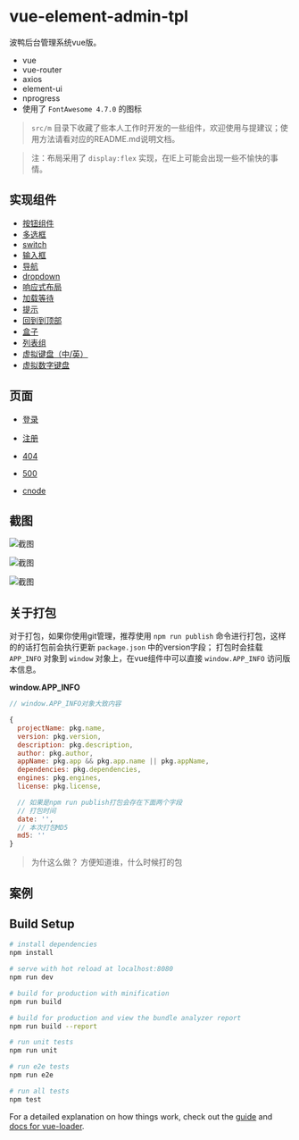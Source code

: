 # vue-element-admin-tpl

波鸭后台管理系统vue版。

+ vue
+ vue-router
+ axios
+ element-ui
+ nprogress
+ 使用了 `FontAwesome 4.7.0` 的图标



> `src/m` 目录下收藏了些本人工作时开发的一些组件，欢迎使用与提建议；使用方法请看对应的README.md说明文档。

> 注：布局采用了 `display:flex` 实现，在IE上可能会出现一些不愉快的事情。


## 实现组件

+ [按钮组件](src/m/button)
+ [多选框](src/m/checkbox)
+ [switch](src/m/switch)
+ [输入框](src/m/input)
+ [导航](src/m/navbar)
+ [dropdown](src/m/dropdown)
+ [响应式布局](src/m/container)
+ [加载等待](src/m/loading)
+ [提示](src/m/alert)
+ [回到到顶部](src/m/back-top)
+ [盒子](src/m/box)
+ [列表组](src/m/list-group)
+ [虚拟键盘（中/英）](src/m/keyboard)
+ [虚拟数字键盘](src/m/number-keyboard)


## 页面

+ [登录](http://vadmin.lanyueos.com/login)
+ [注册](http://vadmin.lanyueos.com/register)
+ [404](http://vadmin.lanyueos.com/404)
+ [500](http://vadmin.lanyueos.com/500)

+ [cnode](http://vadmin.lanyueos.com/cnode)


## 截图

![截图](2018-02-08_231542.png)

![截图](20180117171004.png)

![截图](20180117170917.png)


## 关于打包


对于打包，如果你使用git管理，推荐使用 `npm run publish` 命令进行打包，这样的的话打包前会执行更新 `package.json` 中的version字段；
打包时会挂载 `APP_INFO` 对象到 `window` 对象上，在vue组件中可以直接 `window.APP_INFO` 访问版本信息。

**window.APP_INFO**

```js
// window.APP_INFO对象大致内容

{
  projectName: pkg.name,
  version: pkg.version,
  description: pkg.description,
  author: pkg.author,
  appName: pkg.app && pkg.app.name || pkg.appName,
  dependencies: pkg.dependencies,
  engines: pkg.engines,
  license: pkg.license,

  // 如果是npm run publish打包会存在下面两个字段
  // 打包时间
  date: '',
  // 本次打包MD5
  md5: ''
}

```
> 为什这么做？
> 方便知道谁，什么时候打的包


## 案例







## Build Setup

``` bash
# install dependencies
npm install

# serve with hot reload at localhost:8080
npm run dev

# build for production with minification
npm run build

# build for production and view the bundle analyzer report
npm run build --report

# run unit tests
npm run unit

# run e2e tests
npm run e2e

# run all tests
npm test
```

For a detailed explanation on how things work, check out the [guide](http://vuejs-templates.github.io/webpack/) and [docs for vue-loader](http://vuejs.github.io/vue-loader).
